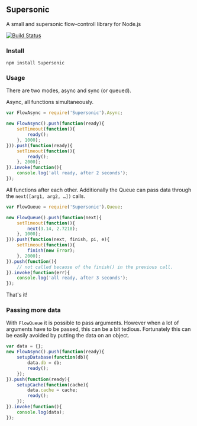 Supersonic
----------

A small and supersonic flow-controll library for Node.js

[![Build Status](https://secure.travis-ci.org/arian/LISP.js.png)](http://travis-ci.org/arian/Supersonic)

### Install

	npm install Supersonic

### Usage

There are two modes, async and sync (or queued).

Async, all functions simultaneously.

``` js
var FlowAsync = require('Supersonic').Async;

new FlowAsync().push(function(ready){
	setTimeout(function(){
		ready();
	}, 1000);
})).push(function(ready){
	setTimeout(function(){
		ready();
	}, 2000);
}).invoke(function(){
	console.log('all ready, after 2 seconds');
});
```

All functions after each other.
Additionally the Queue can pass data through the `next([arg1, arg2, …])` calls.

``` js
var FlowQueue = require('Supersonic').Queue;

new FlowQueue().push(function(next){
	setTimeout(function(){
		next(3.14, 2.7218);
	}, 1000);
})).push(function(next, finish, pi, e){
	setTimeout(function(){
		finish(new Error);
	}, 2000);
}).push(function(){
	// not called because of the finish() in the previous call.
}).invoke(function(err){
    console.log('all ready, after 3 seconds');
});
```

That's it!

### Passing more data

With `FlowQueue` it is possible to pass arguments. However when a lot of
arguments have to be passed, this can be a bit tedious. Fortunately this can be
easily avoided by putting the data on an object.

``` js
var data = {};
new FlowAsync().push(function(ready){
	setupDatabase(function(db){
		data.db = db;
		ready();
	});
}).push(function(ready){
	setupCache(function(cache){
		data.cache = cache;
		ready();
	});
}).invoke(function(){
	console.log(data);
});
```

